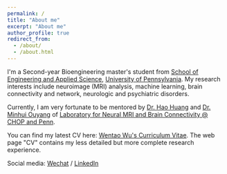 ```yaml
---
permalink: /
title: "About me"
excerpt: "About me"
author_profile: true
redirect_from: 
  - /about/
  - /about.html
---
```


I'm a Second-year Bioengineering master's student from [School of Engineering and Applied Science](https://www.seas.upenn.edu/), [University of Pennsylvania](https://www.upenn.edu/). My research interests include neuroimage (MRI) analysis, machine learning, brain connectivity and network, neurologic and psychiatric disorders.

Currently, I am very fortunate to be mentored by [Dr. Hao Huang](https://www.med.upenn.edu/apps/faculty/index.php/g275/p8837947) and [Dr. Minhui Ouyang](https://www.med.upenn.edu/apps/faculty/index.php/g275/p8844108) of [Laboratory for Neural MRI and Brain Connectivity @ CHOP and Penn](https://www.med.upenn.edu/huanglab/).

You can find my latest CV here: [Wentao Wu's Curriculum Vitae](../assets/Curriculum_Vitae.pdf).
The web page "CV" contains my less detailed but more complete research experience.

Social media: [Wechat](../images/wechat.png) / [LinkedIn](http://www.linkedin.com/in/wentao-wu-19125826b)
